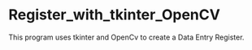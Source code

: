 # Register_with_tkinter_OpenCV

This program uses tkinter and OpenCv to create a Data Entry Register.

